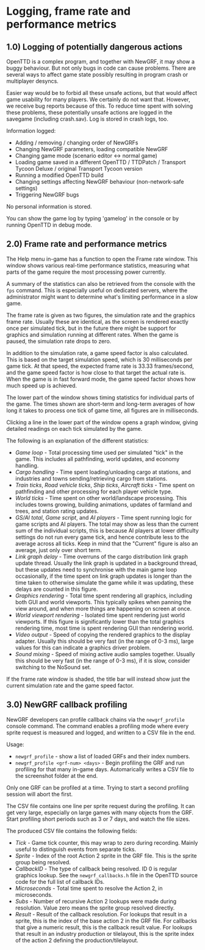 # Logging, frame rate and performance metrics

## 1.0) Logging of potentially dangerous actions

OpenTTD is a complex program, and together with NewGRF, it may show a buggy
behaviour. But not only bugs in code can cause problems. There are several
ways to affect game state possibly resulting in program crash or multiplayer
desyncs.

Easier way would be to forbid all these unsafe actions, but that would affect
game usability for many players. We certainly do not want that.
However, we receive bug reports because of this. To reduce time spent with
solving these problems, these potentially unsafe actions are logged in
the savegame (including crash.sav). Log is stored in crash logs, too.

Information logged:

- Adding / removing / changing order of NewGRFs
- Changing NewGRF parameters, loading compatible NewGRF
- Changing game mode (scenario editor <-> normal game)
- Loading game saved in a different OpenTTD / TTDPatch / Transport Tycoon Deluxe /
   original Transport Tycoon version
- Running a modified OpenTTD build
- Changing settings affecting NewGRF behaviour (non-network-safe settings)
- Triggering NewGRF bugs

No personal information is stored.

You can show the game log by typing 'gamelog' in the console or by running
OpenTTD in debug mode.

## 2.0) Frame rate and performance metrics

The Help menu in-game has a function to open the Frame rate window. This
window shows various real-time performance statistics, measuring what parts
of the game require the most processing power currently.

A summary of the statistics can also be retrieved from the console with the
`fps` command. This is especially useful on dedicated servers, where the
administrator might want to determine what's limiting performance in a slow
game.

The frame rate is given as two figures, the simulation rate and the graphics
frame rate. Usually these are identical, as the screen is rendered exactly
once per simulated tick, but in the future there might be support for graphics
and simulation running at different rates. When the game is paused, the
simulation rate drops to zero.

In addition to the simulation rate, a game speed factor is also calculated.
This is based on the target simulation speed, which is 30 milliseconds per
game tick. At that speed, the expected frame rate is 33.33 frames/second, and
the game speed factor is how close to that target the actual rate is. When
the game is in fast forward mode, the game speed factor shows how much
speed up is achieved.

The lower part of the window shows timing statistics for individual parts of
the game. The times shown are short-term and long-term averages of how long
it takes to process one tick of game time, all figures are in milliseconds.

Clicking a line in the lower part of the window opens a graph window, giving
detailed readings on each tick simulated by the game.

The following is an explanation of the different statistics:

- *Game loop* - Total processing time used per simulated "tick" in the game.
  This includes all pathfinding, world updates, and economy handling.
- *Cargo handling* - Time spent loading/unloading cargo at stations, and
  industries and towns sending/retrieving cargo from stations.
- *Train ticks*, *Road vehicle ticks*, *Ship ticks*, *Aircraft ticks* -
  Time spent on pathfinding and other processing for each player vehicle type.
- *World ticks* - Time spent on other world/landscape processing. This
  includes towns growing, building animations, updates of farmland and trees,
  and station rating updates.
- *GS/AI total*, *Game script*, and *AI players* - Time spent running logic
  for game scripts and AI players. The total may show as less than the current
  sum of the individual scripts, this is because AI players at lower
  difficulty settings do not run every game tick, and hence contribute less
  to the average across all ticks. Keep in mind that the "Current" figure is
  also an average, just only over short term.
- *Link graph delay* - Time overruns of the cargo distribution link graph
  update thread. Usually the link graph is updated in a background thread,
  but these updates need to synchronise with the main game loop occasionally,
  if the time spent on link graph updates is longer than the time taken to
  otherwise simulate the game while it was updating, these delays are counted
  in this figure.
- *Graphics rendering* - Total time spent rendering all graphics, including
  both GUI and world viewports. This typically spikes when panning the view
  around, and when more things are happening on screen at once.
- *World viewport rendering* - Isolated time spent rendering just world
  viewports. If this figure is significantly lower than the total graphics
  rendering time, most time is spent rendering GUI than rendering world.
- *Video output* - Speed of copying the rendered graphics to the display
  adapter. Usually this should be very fast (in the range of 0-3 ms), large
  values for this can indicate a graphics driver problem.
- *Sound mixing* - Speed of mixing active audio samples together. Usually
  this should be very fast (in the range of 0-3 ms), if it is slow, consider
  switching to the NoSound set.

If the frame rate window is shaded, the title bar will instead show just the
current simulation rate and the game speed factor.

## 3.0) NewGRF callback profiling

NewGRF developers can profile callback chains via the `newgrf_profile`
console command. The command enables a profiling mode where every sprite
request is measured and logged, and written to a CSV file in the end.

Usage:

- `newgrf_profile` - show a list of loaded GRFs and their index numbers.
- `newgrf_profile <grf-num> <days>` - Begin profiling the GRF and run profiling
  for that many in-game days. Automarically writes a CSV file to the screenshot
  folder at the end.

Only one GRF can be profiled at a time. Trying to start a second profiling
session will abort the first.

The CSV file contains one line per sprite request during the profiling. It can
get very large, especially on large games with many objects from the GRF.
Start profiling short periods such as 3 or 7 days, and watch the file sizes.

The produced CSV file contains the following fields:

- *Tick* - Game tick counter, this may wrap to zero during recording.
  Mainly useful to distinguish events from separate ticks.
- *Sprite* - Index of the root Action 2 sprite in the GRF file. This is
  the sprite group being resolved.
- *CallbackID* - The type of callback being resolved. ID 0 is regular graphics
  lookup. See the `newgrf_callbacks.h` file in the OpenTTD source code for the
  full list of callback IDs.
- *Microseconds* - Total time spent to resolve the Action 2, in microseconds.
- *Subs* - Number of recursive Action 2 lookups were made during resolution.
  Value zero means the sprite group resolved directly.
- *Result* - Result of the callback resolution. For lookups that result in
  a sprite, this is the index of the base action 2 in the GRF file. For
  callbacks that give a numeric result, this is the callback result value.
  For lookups that result in an industry production or tilelayout, this
  is the sprite index of the action 2 defining the production/tilelayout.
